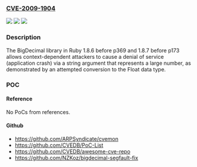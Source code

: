 ### [CVE-2009-1904](https://cve.mitre.org/cgi-bin/cvename.cgi?name=CVE-2009-1904)
![](https://img.shields.io/static/v1?label=Product&message=n%2Fa&color=blue)
![](https://img.shields.io/static/v1?label=Version&message=n%2Fa&color=blue)
![](https://img.shields.io/static/v1?label=Vulnerability&message=n%2Fa&color=brighgreen)

### Description

The BigDecimal library in Ruby 1.8.6 before p369 and 1.8.7 before p173 allows context-dependent attackers to cause a denial of service (application crash) via a string argument that represents a large number, as demonstrated by an attempted conversion to the Float data type.

### POC

#### Reference
No PoCs from references.

#### Github
- https://github.com/ARPSyndicate/cvemon
- https://github.com/CVEDB/PoC-List
- https://github.com/CVEDB/awesome-cve-repo
- https://github.com/NZKoz/bigdecimal-segfault-fix

